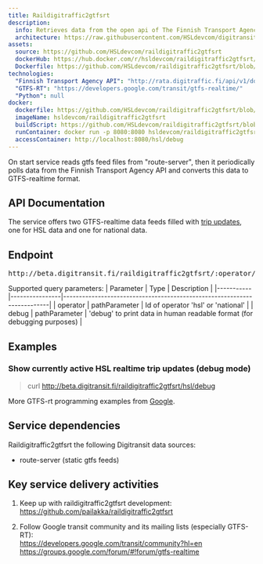 ```yaml
---
title: Raildigitraffic2gtfsrt
description:
  info: Retrieves data from the open api of The Finnish Transport Agency and converts this data to GTFS-realtime.
  architecture: https://raw.githubusercontent.com/HSLdevcom/digitransit-site/master/pages/en/developers/raildigitraffic2gtfsrt/architecture.xml
assets:
  source: https://github.com/HSLdevcom/raildigitraffic2gtfsrt
  dockerHub: https://hub.docker.com/r/hsldevcom/raildigitraffic2gtfsrt/
  Dockerfile: https://github.com/HSLdevcom/raildigitraffic2gtfsrt/blob/master/Dockerfile
technologies:  
  "Finnish Transport Agency API": "http://rata.digitraffic.fi/api/v1/doc/index.html"
  "GTFS-RT": "https://developers.google.com/transit/gtfs-realtime/"
  "Python": null
docker:
  dockerfile: https://github.com/HSLdevcom/raildigitraffic2gtfsrt/blob/master/Dockerfile
  imageName: hsldevcom/raildigitraffic2gtfsrt
  buildScript: https://github.com/HSLdevcom/raildigitraffic2gtfsrt/blob/master/build-docker-image.sh
  runContainer: docker run -p 8080:8080 hsldevcom/raildigitraffic2gtfsrt
  accessContainer: http://localhost:8080/hsl/debug
---
```


On start service reads gtfs feed files from "route-server", then it periodically polls data from the
Finnish Transport Agency API and converts this data to GTFS-realtime format.


## API Documentation
The service offers two GTFS-realtime data feeds filled with [trip updates](https://developers.google.com/transit/gtfs-realtime/trip-updates),
one for HSL data and one for national data.

## Endpoint
<pre>http://beta.digitransit.fi/raildigitraffic2gtfsrt/:operator/:debug</pre>

Supported query parameters:
| Parameter | Type           | Description                                                             |
|-----------|----------------|-------------------------------------------------------------------------|
| operator  | pathParameter  | Id of operator 'hsl' or 'national'                                      |
| debug     | pathParameter  | 'debug' to print data in human readable format (for debugging purposes) |

## Examples

### Show currently active HSL realtime trip updates (debug mode)
> curl http://beta.digitransit.fi/raildigitraffic2gtfsrt/hsl/debug

More GTFS-rt programming examples from [Google](https://developers.google.com/transit/gtfs-realtime/code-samples).

## Service dependencies
Raildigitraffic2gtfsrt the following Digitransit data sources:
 * route-server (static gtfs feeds)

## Key service delivery activities
1. Keep up with raildigitraffic2gtfsrt development:<br/>
   https://github.com/pailakka/raildigitraffic2gtfsrt

2. Follow Google transit community and its mailing lists (especially GTFS-RT):<br/>
   https://developers.google.com/transit/community?hl=en
   https://groups.google.com/forum/#!forum/gtfs-realtime
